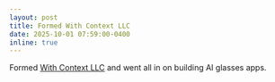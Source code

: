 ```yaml
---
layout: post
title: Formed With Context LLC
date: 2025-10-01 07:59:00-0400
inline: true
---
```


Formed [With Context LLC](https://consulting.with-context.co) and went all in on building AI glasses apps.